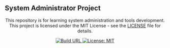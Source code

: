 ## System Administrator Project

<p align="center">
This repository is for learning system administration and tools development. <br>
This project is licensed under the MIT License - see the <a href="LICENSE">LICENSE</a> file for details.
</p>

<p align="center">
  <a href="https://github.com/mhaemnn/sys-admin">
    <img src="https://img.shields.io/badge/BUILD-https%3A%2F%2Fgithub.com%2Fmhaemnn%2Fsys--admin-orange?style=flat-square" alt="Build URL">
  </a>
  <a href="https://opensource.org/licenses/MIT">
    <img src="https://img.shields.io/badge/License-MIT-green.svg?style=flat-square" alt="License: MIT">
  </a>
</p>
